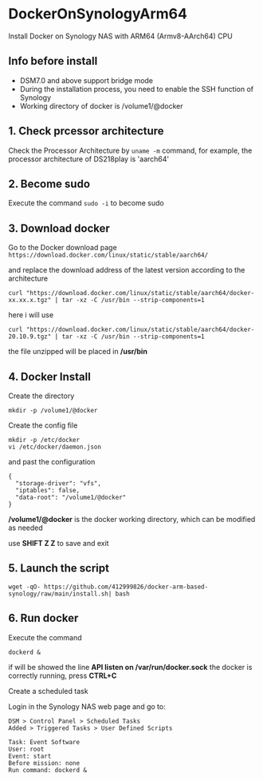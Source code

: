 # DockerOnSynologyArm64
Install Docker on Synology NAS with ARM64 (Armv8-AArch64) CPU 

## Info before install

- DSM7.0 and above support bridge mode
- During the installation process, you need to enable the SSH function of Synology
- Working directory of docker is /volume1/@docker

## 1. Check prcessor architecture

Check the Processor Architecture by ```uname -m``` command, for example, the processor architecture of DS218play is 'aarch64'

## 2. Become sudo

Execute the command ```sudo -i``` to become sudo

## 3. Download docker

Go to the Docker download page ```https://download.docker.com/linux/static/stable/aarch64/```

and replace the download address of the latest version according to the architecture

```curl "https://download.docker.com/linux/static/stable/aarch64/docker-xx.xx.x.tgz" | tar -xz -C /usr/bin --strip-components=1```

here i will use

```curl "https://download.docker.com/linux/static/stable/aarch64/docker-20.10.9.tgz" | tar -xz -C /usr/bin --strip-components=1```

the file unzipped will be placed in **/usr/bin**

## 4. Docker Install

Create the directory

```mkdir -p /volume1/@docker```

Create the config file

```
mkdir -p /etc/docker
vi /etc/docker/daemon.json
```

and past the configuration

```
{
  "storage-driver": "vfs",
  "iptables": false,
  "data-root": "/volume1/@docker"
}
```
**/volume1/@docker** is the docker working directory, which can be modified as needed

use **SHIFT Z Z** to save and exit

## 5. Launch the script

```wget -qO- https://github.com/412999826/docker-arm-based-synology/raw/main/install.sh| bash```

## 6. Run docker

Execute the command

```dockerd &```

if will be showed the line **API listen on /var/run/docker.sock** the docker is correctly running, press **CTRL+C** 

Create a scheduled task

Login in the Synology NAS web page and go to: 

```
DSM > Control Panel > Scheduled Tasks
Added > Triggered Tasks > User Defined Scripts
```

```
Task: Event Software
User: root
Event: start
Before mission: none
Run command: dockerd &
```
